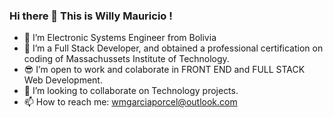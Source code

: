 ### Hi there 👋 This is Willy Mauricio ! 

<!--
**wmaugar/wmaugar** is a ✨ _special_ ✨ repository because its `README.md` (this file) appears on your GitHub profile.
-->

- 🔭 I’m Electronic Systems Engineer from Bolivia
- 🌱 I’m a Full Stack Developer, and obtained a professional certification on coding of Massachussets Institute of Technology.
- 😎 I’m open to work and colaborate in FRONT END and FULL STACK Web Development.
- 👯 I’m looking to collaborate on Technology projects.
- 📫 How to reach me: wmgarciaporcel@outlook.com
